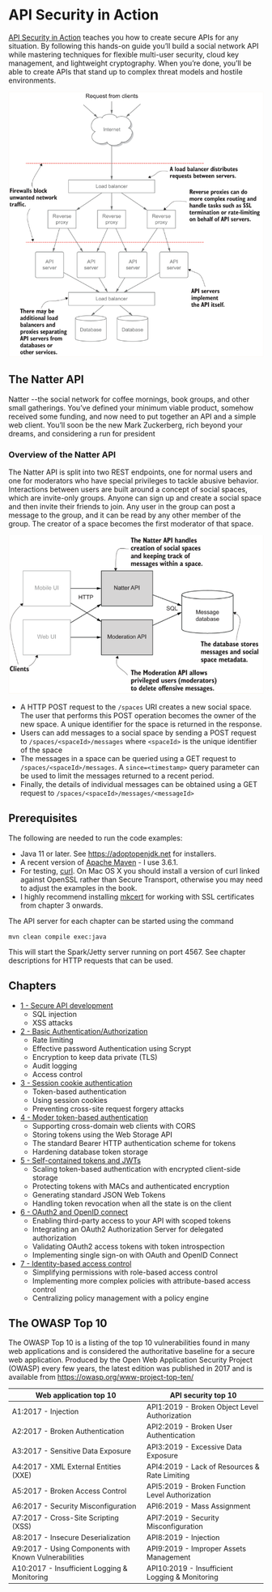 # API Security in Action
[API Security in Action](https://learning.oreilly.com/library/view/api-security-in/9781617296024/) teaches you how to create secure APIs for any situation. 
By following this hands-on guide you’ll build a social network API while mastering 
techniques for flexible multi-user security, cloud key management, and lightweight cryptography.
When you’re done, you’ll be able to create APIs that stand up to complex threat models and 
hostile environments.

![Traffic flow](images/traffic_flow.png)

## The Natter API
Natter --the social network for coffee mornings, book groups, and other small gatherings. 
You’ve defined your minimum viable product, somehow received some funding, and now need 
to put together an API and a simple web client. You’ll soon be the new Mark Zuckerberg, 
rich beyond your dreams, and considering a run for president

### Overview of the Natter API
The Natter API is split into two REST endpoints, one for normal users and one for moderators who have special 
privileges to tackle abusive behavior. Interactions between users are built around a concept of social spaces, 
which are invite-only groups. Anyone can sign up and create a social space and then invite their friends to join. 
Any user in the group can post a message to the group, and it can be read by any other member of the group. 
The creator of a space becomes the first moderator of that space.

![Api overview](images/api_overview.png)

* A HTTP POST request to the `/spaces` URI creates a new social space. The user that performs this POST operation 
becomes the owner of the new space. A unique identifier for the space is returned in the response.
* Users can add messages to a social space by sending a POST request to `/spaces/<spaceId>/messages` where `<spaceId>`
is the unique identifier of the space
* The messages in a space can be queried using a GET request to `/spaces/<spaceId>/messages`. 
A `since=<timestamp>` query parameter can be used to limit the messages returned to a recent period.
* Finally, the details of individual messages can be obtained using a GET request to `/spaces/<spaceId>/messages/<messageId>`

## Prerequisites

The following are needed to run the code examples:

- Java 11 or later. See https://adoptopenjdk.net for installers.
- A recent version of [Apache Maven](https://maven.apache.org) - I use 3.6.1.
- For testing, [curl](https://curl.haxx.se). On Mac OS X you should install
  a version of curl linked against OpenSSL rather than Secure Transport, otherwise
  you may need to adjust the examples in the book.
- I highly recommend installing [mkcert](https://github.com/FiloSottile/mkcert)
  for working with SSL certificates from chapter 3 onwards.

The API server for each chapter can be started using the command

    mvn clean compile exec:java

This will start the Spark/Jetty server running on port 4567. See chapter
descriptions for HTTP requests that can be used.

## Chapters
  
- [1 - Secure API development](chapter_01_natter_api)
  - SQL injection
  - XSS attacks
- [2 - Basic Authentication/Authorization](chapter_02_securing_api)
  - Rate limiting
  - Effective password Authentication using Scrypt
  - Encryption to keep data private (TLS)
  - Audit logging
  - Access control
- [3 - Session cookie authentication](chapter_03_session_cookie_auth)
  - Token-based authentication
  - Using session cookies
  - Preventing cross-site request forgery attacks
- [4 - Moder token-based authentication](chapter_04_modern_token_auth)
  - Supporting cross-domain web clients with CORS
  - Storing tokens using the Web Storage API
  - The standard Bearer HTTP authentication scheme for tokens
  - Hardening database token storage
- [5 - Self-contained tokens and JWTs](chapter_05_self_contained_tokens)
  - Scaling token-based authentication with encrypted client-side storage
  - Protecting tokens with MACs and authenticated encryption
  - Generating standard JSON Web Tokens
  - Handling token revocation when all the state is on the client
- [6 - OAuth2 and OpenID connect](chapter_06_oauth2)
  - Enabling third-party access to your API with scoped tokens
  - Integrating an OAuth2 Authorization Server for delegated authorization
  - Validating OAuth2 access tokens with token introspection
  - Implementing single sign-on with OAuth and OpenID Connect
- [7 - Identity-based access control](chapter_07_rbac_and_abac)
  - Simplifying permissions with role-based access control
  - Implementing more complex policies with attribute-based access control
  - Centralizing policy management with a policy engine
    
## The OWASP Top 10
The OWASP Top 10 is a listing of the top 10 vulnerabilities found in many web applications and is considered 
the authoritative baseline for a secure web application. Produced by the Open Web Application Security Project (OWASP) 
every few years, the latest edition was published in 2017 and is available from https://owasp.org/www-project-top-ten/

| Web application top 10                                | API security top 10                             |
|-------------------------------------------------------|-------------------------------------------------|
| A1:2017 - Injection                                   | API1:2019 - Broken Object Level Authorization   |
| A2:2017 - Broken Authentication                       | API2:2019 - Broken User Authentication          |
| A3:2017 - Sensitive Data Exposure                     | API3:2019 - Excessive Data Exposure             |
| A4:2017 - XML External Entities (XXE)                 | API4:2019 - Lack of Resources & Rate Limiting   |
| A5:2017 - Broken Access Control                       | API5:2019 - Broken Function Level Authorization |
| A6:2017 - Security Misconfiguration                   | API6:2019 - Mass Assignment                     |
| A7:2017 - Cross-Site Scripting (XSS)                  | API7:2019 - Security Misconfiguration           |
| A8:2017 - Insecure Deserialization                    | API8:2019 - Injection                           |
| A9:2017 - Using Components with Known Vulnerabilities | API9:2019 - Improper Assets Management          |
| A10:2017 - Insufficient Logging & Monitoring          | API10:2019 - Insufficient Logging & Monitoring  |
